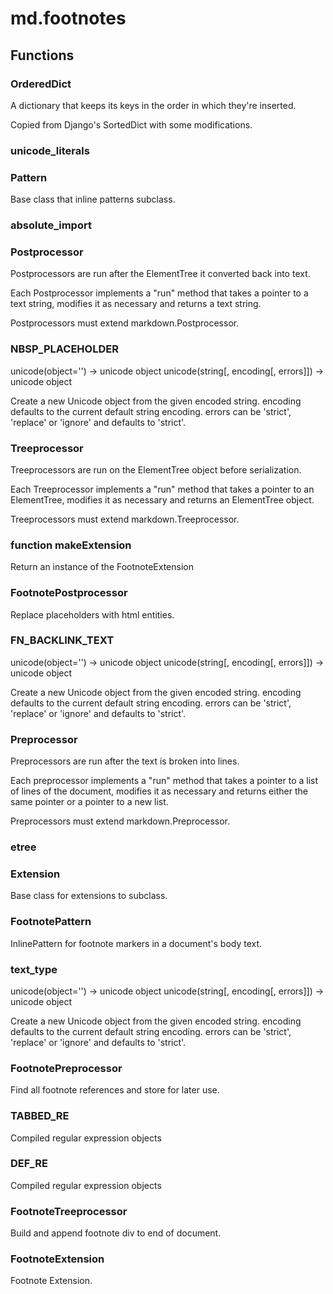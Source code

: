# md.footnotes


## Functions

### OrderedDict
A dictionary that keeps its keys in the order in which they're inserted.

Copied from Django's SortedDict with some modifications.
### unicode_literals
### Pattern
Base class that inline patterns subclass.
### absolute_import
### Postprocessor
Postprocessors are run after the ElementTree it converted back into text.

Each Postprocessor implements a "run" method that takes a pointer to a
text string, modifies it as necessary and returns a text string.

Postprocessors must extend markdown.Postprocessor.
### NBSP_PLACEHOLDER
unicode(object='') -> unicode object
unicode(string[, encoding[, errors]]) -> unicode object

Create a new Unicode object from the given encoded string.
encoding defaults to the current default string encoding.
errors can be 'strict', 'replace' or 'ignore' and defaults to 'strict'.
### Treeprocessor
Treeprocessors are run on the ElementTree object before serialization.

Each Treeprocessor implements a "run" method that takes a pointer to an
ElementTree, modifies it as necessary and returns an ElementTree
object.

Treeprocessors must extend markdown.Treeprocessor.
### function makeExtension
Return an instance of the FootnoteExtension
### FootnotePostprocessor
Replace placeholders with html entities.
### FN_BACKLINK_TEXT
unicode(object='') -> unicode object
unicode(string[, encoding[, errors]]) -> unicode object

Create a new Unicode object from the given encoded string.
encoding defaults to the current default string encoding.
errors can be 'strict', 'replace' or 'ignore' and defaults to 'strict'.
### Preprocessor
Preprocessors are run after the text is broken into lines.

Each preprocessor implements a "run" method that takes a pointer to a
list of lines of the document, modifies it as necessary and returns
either the same pointer or a pointer to a new list.

Preprocessors must extend markdown.Preprocessor.
### etree
### Extension
Base class for extensions to subclass.
### FootnotePattern
InlinePattern for footnote markers in a document's body text.
### text_type
unicode(object='') -> unicode object
unicode(string[, encoding[, errors]]) -> unicode object

Create a new Unicode object from the given encoded string.
encoding defaults to the current default string encoding.
errors can be 'strict', 'replace' or 'ignore' and defaults to 'strict'.
### FootnotePreprocessor
Find all footnote references and store for later use.
### TABBED_RE
Compiled regular expression objects
### DEF_RE
Compiled regular expression objects
### FootnoteTreeprocessor
Build and append footnote div to end of document.
### FootnoteExtension
Footnote Extension.
